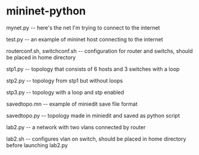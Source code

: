 # mininet-python
mynet.py -- here's the net I'm trying to connect to the internet

test.py -- an example of mininet host connecting to the internet

routerconf.sh, switchconf.sh -- configuration for router and switchs, should be placed in home directory

stp1.py -- topology that consists of 6 hosts and 3 switches with a loop

stp2.py -- topology from stp1 but without loops

stp3.py -- topology with a loop and stp enabled 

savedtopo.mn -- example of miniedit save file format

savedtopo.py -- topology made in miniedit and saved as python script

lab2.py -- a network with two vlans connected by router

lab2.sh -- configures vlan on switch, should be placed in home directory before launching lab2.py
